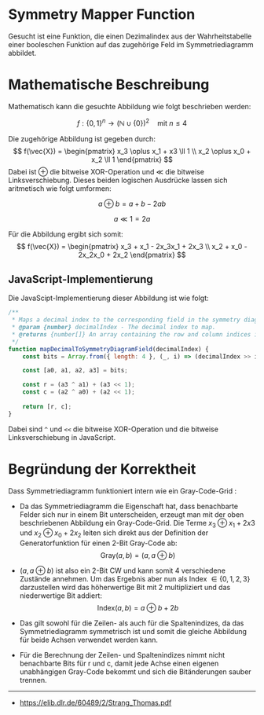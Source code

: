 
# Symmetry Mapper Function

Gesucht ist eine Funktion, die einen Dezimalindex aus der Wahrheitstabelle einer booleschen Funktion auf das zugehörige Feld im Symmetriediagramm abbildet. 
# Mathematische Beschreibung
Mathematisch kann die gesuchte Abbildung wie folgt beschrieben werden:

$$
f: \{0,1\}^n \to (\mathbb{N} \cup \{0\})^2 \quad \text{mit } n \leq 4
$$

Die zugehörige Abbildung ist gegeben durch:
$$
f(\vec{X}) = \begin{pmatrix}
    x_3 \oplus x_1 + x3 \ll 1 \\
    x_2 \oplus x_0 + x_2 \ll 1
\end{pmatrix}
$$
Dabei ist $\oplus$ die bitweise XOR-Operation und $\ll$ die bitweise Linksverschiebung.
Dieses beiden logischen Ausdrücke lassen sich aritmetisch wie folgt umformen:

$$
a \oplus b = a + b - 2ab
$$

$$
a \ll 1 = 2a
$$

Für die Abbildung ergibt sich somit:
$$
f(\vec{X}) = \begin{pmatrix}
    x_3 + x_1 - 2x_3x_1 + 2x_3 \\
    x_2 + x_0 - 2x_2x_0 + 2x_2
\end{pmatrix}
$$
## JavaScript-Implementierung
Die JavaScipt-Implementierung dieser Abbildung ist wie folgt:


```js
/**
 * Maps a decimal index to the corresponding field in the symmetry diagram.
 * @param {number} decimalIndex - The decimal index to map.
 * @returns {number[]} An array containing the row and column indices in the symmetry diagram.
 */
function mapDecimalToSymmetryDiagramField(decimalIndex) {
    const bits = Array.from({ length: 4 }, (_, i) => (decimalIndex >> i) & 1);

    const [a0, a1, a2, a3] = bits;

    const r = (a3 ^ a1) + (a3 << 1);
    const c = (a2 ^ a0) + (a2 << 1);
    
    return [r, c];
}
```
Dabei sind `^` und `<<` die bitweise XOR-Operation und die bitweise Linksverschiebung in JavaScript.

# Begründung der Korrektheit

Dass Symmetriediagramm funktioniert intern wie ein Gray-Code-Grid :
- Da das Symmetriediagramm die Eigenschaft hat, dass benachbarte Felder sich nur in einem Bit unterscheiden, erzeugt man mit der oben beschriebenen Abbildung ein Gray-Code-Grid. Die Terme $x_3 \oplus x_1 + 2x3$ und $x_2 \oplus x_0 + 2x_2$ leiten sich direkt aus der Definition der Generatorfunktion für einen 2-Bit Gray-Code ab:
$$
\text{Gray}(a,b) = (a,a \oplus b )
$$

- $(a,a \oplus b )$ ist also ein 2-Bit CW und kann somit 4 verschiedene Zustände annehmen. Um das Ergebnis aber nun als Index $\in \{0,1,2,3\}$ darzustellen wird das höherwertige Bit mit 2 multipliziert und das niederwertige Bit addiert:
$$
\text{Index}(a,b) = a\oplus b + 2b
$$
- Das gilt sowohl für die Zeilen- als auch für die Spaltenindizes, da das Symmetriediagramm symmetrisch ist und somit die gleiche Abbildung für beide Achsen verwendet werden kann.
- Für die Berechnung der Zeilen- und Spaltenindizes nimmt nicht benachbarte Bits für r und c, damit jede Achse einen eigenen unabhängigen Gray-Code bekommt und sich die Bitänderungen sauber trennen.






---



- https://elib.dlr.de/60489/2/Strang_Thomas.pdf